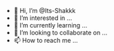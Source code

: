 - 👋 Hi, I’m @Its-Shakkk
- 👀 I’m interested in ...
- 🌱 I’m currently learning ...
- 💞️ I’m looking to collaborate on ...
- 📫 How to reach me ...

<!---
Its-Shakkk/Its-Shakkk is a ✨ special ✨ repository because its `README.md` (this file) appears on your GitHub profile.
You can click the Preview link to take a look at your changes.
--->
